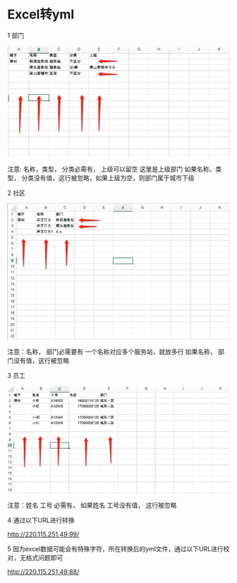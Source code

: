 Excel转yml
==================

1 部门

![](image/department.jpg)

注意: 名称，类型， 分类必需有， 上级可以留空 这里是上级部门  如果名称，类型， 分类没有值，这行被忽略，如果上级为空，则部门属于城市下级

2 社区

![](image/community.jpg)

注意：名称， 部门必需要有 一个名称对应多个服务站，就放多行 如果名称， 部门没有值，这行被忽略

3 员工

![](image/employee.jpg)

注意：姓名 工号 必需有， 如果姓名 工号没有值， 这行被忽略


4 通过以下URL进行转换

http://220.115.251.49:99/

5 因为excel数据可能会有特殊字符，所在转换后的yml文件，通过以下URL进行校对，无格式问题即可

http://220.115.251.49:88/
